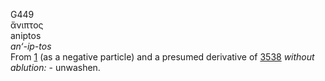 <body>
  <p>G449<br>  ἄνιπτος  <br> aniptos  <br><i>an‘-ip-tos </i><br>From <a href="g0001.htm">1</a> (as a negative particle) and a presumed derivative of <a href="g3538.htm">3538</a>  <i>without</i> <i>ablution:</i> - unwashen.<br></p>
 </body>